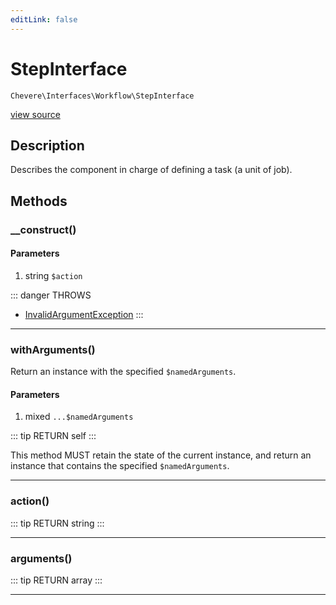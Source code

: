 ```yaml
---
editLink: false
---
```


# StepInterface

`Chevere\Interfaces\Workflow\StepInterface`

[view source](https://github.com/chevere/chevere/blob/master/src/Chevere/Interfaces/Workflow/StepInterface.php)

## Description

Describes the component in charge of defining a task (a unit of job).

## Methods

### __construct()

#### Parameters

1. string `$action`

::: danger THROWS
- [InvalidArgumentException](../../Exceptions/Core/InvalidArgumentException.md) 
:::

---

### withArguments()

Return an instance with the specified `$namedArguments`.

#### Parameters

1. mixed `...$namedArguments`

::: tip RETURN
self
:::

This method MUST retain the state of the current instance, and return
an instance that contains the specified `$namedArguments`.

---

### action()

::: tip RETURN
string
:::

---

### arguments()

::: tip RETURN
array
:::

---
